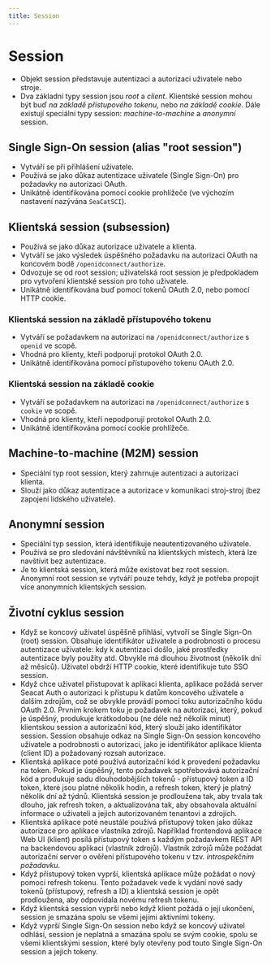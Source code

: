 ```yaml
---
title: Session
---
```


# Session

- Objekt session představuje autentizaci a autorizaci uživatele nebo stroje.
- Dva základní typy session jsou *root* a *client*. 
  Klientské session mohou být buď *na základě přístupového tokenu*, nebo *na základě cookie*. 
  Dále existují speciální typy session: *machine-to-machine* a *anonymní* session.

## Single Sign-On session (alias "root session")

- Vytváří se při přihlášení uživatele. 
- Používá se jako důkaz autentizace uživatele (Single Sign-On) pro požadavky na autorizaci OAuth.
- Unikátně identifikována pomocí cookie prohlížeče (ve výchozím nastavení nazývána `SeaCatSCI`).

## Klientská session (subsession)

- Používá se jako důkaz autorizace uživatele a klienta.
- Vytváří se jako výsledek úspěšného požadavku na autorizaci OAuth na koncovém bodě `/openidconnect/authorize`.
- Odvozuje se od root session; uživatelská root session je předpokladem pro vytvoření klientské session pro toho uživatele.
- Unikátně identifikována buď pomocí tokenů OAuth 2.0, nebo pomocí HTTP cookie.

### Klientská session na základě přístupového tokenu

- Vytváří se požadavkem na autorizaci na `/openidconnect/authorize` s `openid` ve scopě.
- Vhodná pro klienty, kteří podporují protokol OAuth 2.0.
- Unikátně identifikována pomocí přístupového tokenu OAuth 2.0.

### Klientská session na základě cookie

- Vytváří se požadavkem na autorizaci na `/openidconnect/authorize` s `cookie` ve scopě.
- Vhodná pro klienty, kteří nepodporují protokol OAuth 2.0.
- Unikátně identifikována pomocí cookie prohlížeče.

## Machine-to-machine (M2M) session

- Speciální typ root session, který zahrnuje autentizaci a autorizaci klienta.
- Slouží jako důkaz autentizace a autorizace v komunikaci stroj-stroj (bez zapojení lidského uživatele).

## Anonymní session

- Speciální typ session, která identifikuje neautentizovaného uživatele.
- Používá se pro sledování návštěvníků na klientských místech, která lze navštívit bez autentizace.
- Je to klientská session, která může existovat bez root session. Anonymní root session se vytváří pouze tehdy, když
  je potřeba propojit více anonymních klientských session.

## Životní cyklus session

- Když se koncový uživatel úspěšně přihlásí, vytvoří se Single Sign-On (root) session. 
  Obsahuje identifikátor uživatele a podrobnosti o procesu autentizace uživatele: kdy k autentizaci došlo, 
  jaké prostředky autentizace byly použity atd. Obvykle má dlouhou životnost (několik dní až měsíců).
  Uživatel obdrží HTTP cookie, které identifikuje tuto SSO session.
- Když chce uživatel přistupovat k aplikaci klienta, aplikace požádá server Seacat Auth o autorizaci 
  k přístupu k datům koncového uživatele a dalším zdrojům, což se obvykle provádí pomocí toku autorizačního kódu OAuth 2.0. 
  Prvním krokem toku je požadavek na autorizaci, který, pokud je úspěšný, produkuje krátkodobou (ne déle 
  než několik minut) klientskou session a autorizační kód, který slouží jako identifikátor session. 
  Session obsahuje odkaz na Single Sign-On session koncového uživatele a podrobnosti o autorizaci, 
  jako je identifikátor aplikace klienta (client ID) a požadovaný rozsah autorizace.
- Klientská aplikace poté používá autorizační kód k provedení požadavku na token. 
  Pokud je úspěšný, tento požadavek spotřebovává autorizační kód a produkuje sadu dlouhodobějších tokenů - přístupový token 
  a ID token, které jsou platné několik hodin, a refresh token, který je platný několik dní až týdnů.
  Klientská session je prodloužena tak, aby trvala tak dlouho, jak refresh token, a aktualizována tak, aby obsahovala aktuální informace o uživateli
  a jejich autorizovaném tenantovi a zdrojích.
- Klientská aplikace poté neustále používá přístupový token jako důkaz autorizace pro aplikace vlastníka zdrojů. Například frontendová aplikace Web UI (klient) posílá přístupový token s každým požadavkem REST API 
  na backendovou aplikaci (vlastník zdrojů). Vlastník zdrojů může požádat autorizační server o ověření 
  přístupového tokenu v tzv. _introspekčním požadavku_.
- Když přístupový token vyprší, klientská aplikace může požádat o nový pomocí refresh tokenu. 
  Tento požadavek vede k vydání nové sady tokenů (přístupový, refresh a ID) a klientská session je 
  opět prodloužena, aby odpovídala novému refresh tokenu.
- Když klientská session vyprší nebo když klient požádá o její ukončení, session je smazána spolu se 
  všemi jejími aktivními tokeny.
- Když vyprší Single Sign-On session nebo když se koncový uživatel odhlásí, session je neplatná a smazána 
  spolu se svým cookie, spolu se všemi klientskými session, které byly otevřeny pod touto Single Sign-On session 
  a jejich tokeny.